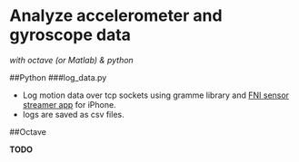 Analyze accelerometer and gyroscope data
=======================================
*with octave (or Matlab) & python*

##Python
###log_data.py
- Log motion data over tcp sockets using gramme library and [FNI sensor streamer app][1] for iPhone.
- logs are saved as csv files.

##Octave

**TODO**





  [1]: https://itunes.apple.com/in/app/sensor-data-streamer/id608278214?mt=8